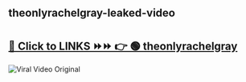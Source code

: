 
 ## theonlyrachelgray-leaked-video 

# <h2><a href="https://clipsfans.com/theonlyrachelgray&ref=git">🔗 Click to LINKS ⏩⏩ 👉 🟢 theonlyrachelgray </a></h2>

<a href="https://clipsfans.com/theonlyrachelgray&ref=git" rel="nofollow" data-target="animated-image.originalLink"><img src="https://i.ibb.co.com/xMMVF88/686577567.gif" alt="Viral Video Original" style="max-width: 100%; display: inline-block;" data-target="animated-image.originalImage"></a>
